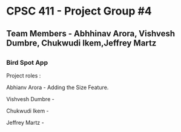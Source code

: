 <h1>CPSC 411 - Project Group #4 </h1>

<h2> Team Members - Abhhinav Arora,	Vishvesh Dumbre, Chukwudi Ikem,Jeffrey Martz <h2>
  
  <h3>  Bird Spot App</h3>

Project roles :

Abhianv Arora - Adding the Size Feature.

Vishvesh Dumbre -

Chukwudi Ikem - 

Jeffrey Martz -
